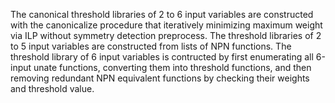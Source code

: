 The canonical threshold libraries of 2 to 6 input variables are constructed with the canonicalize procedure that iteratively minimizing maximum weight via ILP without symmetry detection preprocess.
The threshold libraries of 2 to 5 input variables are constructed from lists of NPN functions.
The threshold library of 6 input variables is contructed by first enumerating all 6-input unate functions, converting them into threshold functions, and then removing redundant NPN equivalent functions by checking their weights and threshold value.